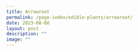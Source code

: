 ```yaml
---
title: Arrowroot
permalink: /page-index/edible-plants/arrowroot/
date: 2023-08-08
layout: post
description: ""
image: ""
---
```

